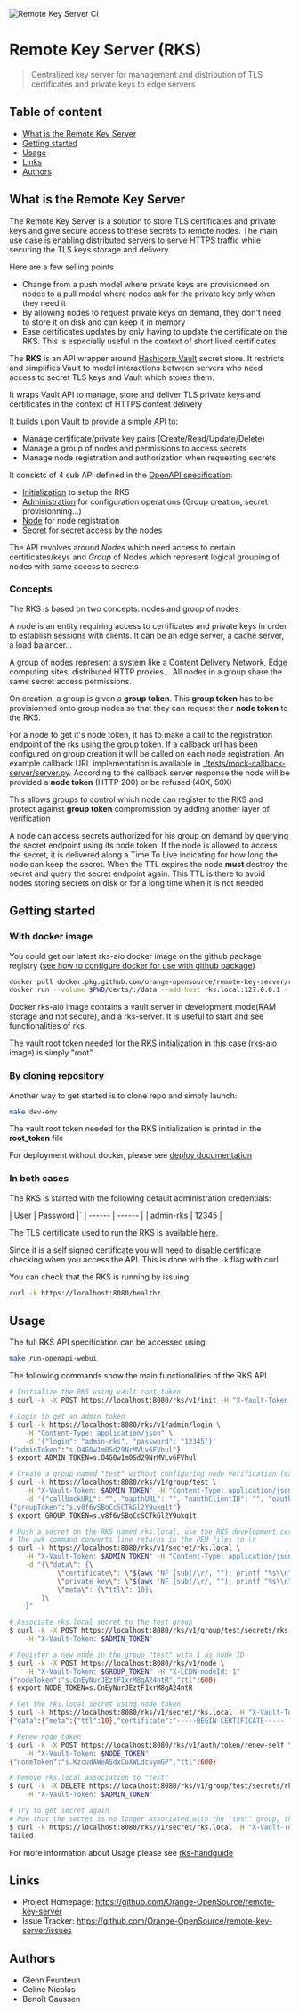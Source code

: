 ![Remote Key Server CI](https://github.com/Orange-OpenSource/remote-key-server/workflows/Remote%20Key%20Server%20CI/badge.svg)
# Remote Key Server (RKS)
> Centralized key server for management and distribution of TLS certificates and private keys to edge servers

## Table of content
  - [What is the Remote Key Server](#what-is-the-remote-key-server)  
  - [Getting started](#getting-started)  
  - [Usage](#usage)  
  - [Links](#links)  
  - [Authors](#authors)  


## What is the Remote Key Server
The Remote Key Server is a solution to store TLS certificates and private keys and give secure access to these secrets to remote nodes.
The main use case is enabling distributed servers to serve HTTPS traffic while securing the TLS keys storage and delivery.

Here are a few selling points
- Change from a push model where private keys are provisionned on nodes to a pull model where nodes ask for the private key only when they need it  
- By allowing nodes to request private keys on demand, they don't need to store it on disk and can keep it in memory  
- Ease certificates updates by only having to update the certificate on the RKS. This is especially useful in the context of short lived certificates  

The **RKS** is an API wrapper around [Hashicorp Vault](https://github.com/hashicorp/vault) secret store.
It restricts and simplifies Vault to model interactions between servers who need access to secret TLS keys and Vault which stores them.

It wraps Vault API to manage, store and deliver TLS private keys and certificates in the context of HTTPS content delivery

It builds upon Vault to provide a simple API to:
- Manage certificate/private key pairs (Create/Read/Update/Delete)  
- Manage a group of nodes and permissions to access secrets  
- Manage node registration and authorization when requesting secrets  

It consists of 4 sub API defined in the [OpenAPI specification](./rks-openapi.yaml):
- [Initialization](./api/initialize) to setup the RKS  
- [Administration](./api/admin) for configuration operations (Group creation, secret provisionning...)  
- [Node](./api/node) for node registration  
- [Secret](./api/secret) for secret access by the nodes  

The API revolves around *Nodes* which need access to certain certificates/keys and *Group* of Nodes which represent logical grouping of nodes with same access to secrets

### Concepts
The RKS is based on two concepts: nodes and group of nodes

A node is an entity requiring access to certificates and private keys in order to establish sessions with clients.
It can be an edge server, a cache server, a load balancer...

A group of nodes represent a system like a Content Delivery Network, Edge computing sites, distributed HTTP proxies...
All nodes in a group share the same secret access permissions.

On creation, a group is given a **group token**.
This **group token** has to be provisionned onto group nodes so that they can request their **node token** to the RKS.

For a node to get it's node token, it has to make a call to the registration endpoint of the rks using the group token.
If a callback url has been configured on group creation it will be called on each node registration.
An example callback URL implementation is available in [./tests/mock-callback-server/server.py](./tests/mock-callback-server/server.py). According to the callback server response the node will be provided a **node token** (HTTP 200) or be refused (40X, 50X)

This allows groups to control which node can register to the RKS and protect against **group token** compromission by adding another layer of verification

A node can access secrets authorized for his group on demand by querying the secret endpoint using its node token.
If the node is allowed to access the secret, it is delivered along a Time To Live indicating for how long the node can keep the secret.
When the TTL expires the node **must** destroy the secret and query the secret endpoint again.
This TTL is there to avoid nodes storing secrets on disk or for a long time when it is not needed

## Getting started
### With docker image
You could get our latest rks-aio docker image on the github package registry ([see how to configure docker for use with github package](https://docs.github.com/en/packages/using-github-packages-with-your-projects-ecosystem/configuring-docker-for-use-with-github-packages))

```bash
docker pull docker.pkg.github.com/orange-opensource/remote-key-server/rks-aio:latest
docker run --volume $PWD/certs/:/data --add-host rks.local:127.0.0.1 --name rks-aio --publish 8080:8080 --interactive --tty --detach rks-aio
```
Docker rks-aio image contains a vault server in development mode(RAM storage and not secure), and a rks-server. 
It is useful to start and see functionalities of rks.

The vault root token needed for the RKS initialization in this case (rks-aio image) is simply "root".

### By cloning repository 
Another way to get started is to clone repo and simply launch:

```bash
make dev-env
```
The vault root token needed for the RKS initialization is printed in the **root\_token** file

For deployment without docker, please see [deploy documentation](./deploy/Deploy.md)

### In both cases

The RKS is started with the following default administration credentials:

| User | Password |`
| ------ | ------ |
| admin-rks | 12345 |

The TLS certificate used to run the RKS is available [here](./certs).

Since it is a self signed certificate you will need to disable certificate checking when you access the API.
This is done with the `-k` flag with curl

You can check that the RKS is running by issuing:
```bash
curl -k https://localhost:8080/healthz
```

## Usage
The full RKS API specification can be accessed using:
```bash
make run-openapi-webui
```

The following commands show the main functionalities of the RKS API

```bash
# Initialize the RKS using vault root token
$ curl -k -X POST https://localhost:8080/rks/v1/init -H "X-Vault-Token: $(cat root_token)"

# Login to get an admin token
$ curl -k https://localhost:8080/rks/v1/admin/login \
    -H "Content-Type: application/json" \
    -d '{"login": "admin-rks", "password": "12345"}'
{"adminToken":"s.O4G0w1m0Sd29NrMVLv6FVhul"}
$ export ADMIN_TOKEN=s.O4G0w1m0Sd29NrMVLv6FVhul

# Create a group named "test" without configuring node verification (callbackURL="")
$ curl -k https://localhost:8080/rks/v1/group/test \
    -H "X-Vault-Token: $ADMIN_TOKEN" -H "Content-Type: application/json" \
    -d '{"callbackURL": "", "oauthURL": "", "oauthClientID": "", "oauthClientSecret": ""}'
{"groupToken":"s.v8f6vSBoCcSCTkGl2Y9ukq1t"}
$ export GROUP_TOKEN=s.v8f6vSBoCcSCTkGl2Y9ukq1t

# Push a secret on the RKS named rks.local, use the RKS development certificate + private key
# The awk command converts line returns in the PEM files to \n
$ curl -k https://localhost:8080/rks/v1/secret/rks.local \
    -H "X-Vault-Token: $ADMIN_TOKEN" -H "Content-Type: application/json" \
    -d "{\"data\": {\
            \"certificate\": \"$(awk 'NF {sub(/\r/, ""); printf "%s\\n",$0;}' ./certs/rks.local.pem)\",\
            \"private_key\": \"$(awk 'NF {sub(/\r/, ""); printf "%s\\n",$0;}' ./certs/rks.local.key)\",\
            \"meta\": {\"ttl\": 10}\
        }\
    }"

# Associate rks.local secret to the test group
$ curl -k -X POST https://localhost:8080/rks/v1/group/test/secrets/rks.local \
    -H "X-Vault-Token: $ADMIN_TOKEN"

# Register a new node in the group "test" with 1 as node ID
$ curl -k -X POST https://localhost:8080/rks/v1/node \
    -H "X-Vault-Token: $GROUP_TOKEN" -H "X-LCDN-nodeId: 1"
{"nodeToken":"s.CnEyNurJEztF1xrM8gA24ntR","ttl":600}
$ export NODE_TOKEN=s.CnEyNurJEztF1xrM8gA24ntR

# Get the rks.local secret using node token
$ curl -k https://localhost:8080/rks/v1/secret/rks.local -H "X-Vault-Token: $NODE_TOKEN"
{"data":{"meta":{"ttl":10},"certificate":"-----BEGIN CERTIFICATE----- [...]"}}

# Renew node token
$ curl -k -X POST https://localhost:8080/rks/v1/auth/token/renew-self \
    -H "X-Vault-Token: $NODE_TOKEN"
{"nodeToken":"s.KzcudAWeA5dxCoXWLdcsymGP","ttl":600}

# Remove rks.local association to "test"
$ curl -k -X DELETE https://localhost:8080/rks/v1/group/test/secrets/rks.local \
    -H "X-Vault-Token: $ADMIN_TOKEN"

# Try to get secret again
# Now that the secret is no longer associated with the "test" group, the access is denied by the RKS
$ curl -k https://localhost:8080/rks/v1/secret/rks.local -H "X-Vault-Token: $NODE_TOKEN"
failed
```

For more information about Usage please see [rks-handguide](./docs/rks-handguide.md)

## Links
- Project Homepage: https://github.com/Orange-OpenSource/remote-key-server
- Issue Tracker: https://github.com/Orange-OpenSource/remote-key-server/issues

## Authors
- Glenn Feunteun
- Celine Nicolas
- Benoît Gaussen
